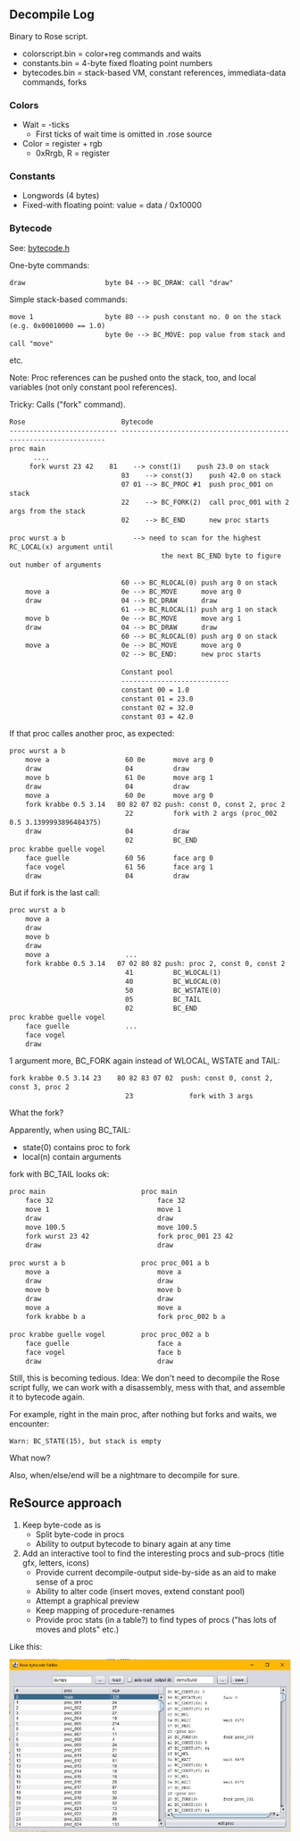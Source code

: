 ## Decompile Log

Binary to Rose script.

* colorscript.bin = color+reg commands and waits
* constants.bin = 4-byte fixed floating point numbers
* bytecodes.bin = stack-based VM, constant references, immediata-data commands, forks

### Colors

* Wait = -ticks
  * First ticks of wait time is omitted in .rose source
* Color = register + rgb
  * 0xRrgb, R = register

### Constants

* Longwords (4 bytes)
* Fixed-with floating point: value = data / 0x10000

### Bytecode

See: [bytecode.h](Rose/visualizer/bytecode.h)

One-byte commands:

    draw                    byte 04 --> BC_DRAW: call "draw"

Simple stack-based commands:

    move 1                  byte 80 --> push constant no. 0 on the stack (e.g. 0x00010000 == 1.0)
                            byte 0e --> BC_MOVE: pop value from stack and call "move"

etc.

Note: Proc references can be pushed onto the stack, too, and local variables
(not only constant pool references).


Tricky: Calls ("fork" command).

    Rose                        Bytecode
    --------------------------- ------------------------------------------------------------------
    proc main
          ....
         fork wurst 23 42    81    --> const(1)    push 23.0 on stack
                                83    --> const(3)    push 42.0 on stack
                                07 01 --> BC_PROC #1  push proc_001 on stack
                                22    --> BC_FORK(2)  call proc_001 with 2 args from the stack
                                02    --> BC_END      new proc starts
    
    proc wurst a b                 --> need to scan for the highest RC_LOCAL(x) argument until
                                          the next BC_END byte to figure out number of arguments
    
                                60 --> BC_RLOCAL(0) push arg 0 on stack
        move a                  0e --> BC_MOVE      move arg 0
        draw                    04 --> BC_DRAW      draw
                                61 --> BC_RLOCAL(1) push arg 1 on stack
        move b                  0e --> BC_MOVE      move arg 1
        draw                    04 --> BC_DRAW      draw
                                60 --> BC_RLOCAL(0) push arg 0 on stack
        move a                  0e --> BC_MOVE      move arg 0
                                02 --> BC_END:      new proc starts
    
                                Constant pool
                                ---------------------------
                                constant 00 = 1.0
                                constant 01 = 23.0
                                constant 02 = 32.0
                                constant 03 = 42.0

If that proc calles another proc, as expected:

    proc wurst a b
        move a                   60 0e       move arg 0
        draw                     04          draw
        move b                   61 0e       move arg 1
        draw                     04          draw
        move a                   60 0e       move arg 0
        fork krabbe 0.5 3.14   80 82 07 02 push: const 0, const 2, proc 2
                                 22          fork with 2 args (proc_002 0.5 3.1399993896484375)
        draw                     04          draw
                                 02          BC_END
    proc krabbe guelle vogel
        face guelle              60 56       face arg 0
        face vogel               61 56       face arg 1
        draw                     04          draw

But if fork is the last call:

    proc wurst a b
        move a
        draw
        move b                   
        draw                     
        move a                   ...
        fork krabbe 0.5 3.14   07 02 80 82 push: proc 2, const 0, const 2
                                 41          BC_WLOCAL(1)
                                 40          BC_WLOCAL(0)
                                 50          BC_WSTATE(0)
                                 05          BC_TAIL
                                 02          BC_END
    proc krabbe guelle vogel
        face guelle              ...
        face vogel               
        draw

1 argument more, BC_FORK again instead of WLOCAL, WSTATE and TAIL:

    fork krabbe 0.5 3.14 23    80 82 83 07 02  push: const 0, const 2, const 3, proc 2
                                 23              fork with 3 args

What the fork?

Apparently, when using BC_TAIL:

* state(0) contains proc to fork
* local(n) contain arguments

fork with BC_TAIL looks ok:

    proc main                        proc main
        face 32                          face 32
        move 1                           move 1
        draw                             draw
        move 100.5                       move 100.5
        fork wurst 23 42                 fork proc_001 23 42
        draw                             draw
                                     
    proc wurst a b                   proc proc_001 a b
        move a                           move a
        draw                             draw
        move b                           move b
        draw                             draw
        move a                           move a
        fork krabbe b a                  fork proc_002 b a
                                     
    proc krabbe guelle vogel         proc proc_002 a b
        face guelle                      face a
        face vogel                       face b
        draw                             draw

Still, this is becoming tedious. Idea: We don't need to decompile the Rose script fully, we can work with a
disassembly, mess with that, and assemble it to bytecode again.

For example, right in the main proc, after nothing but forks and waits, we encounter:

    Warn: BC_STATE(15), but stack is empty

What now?

Also, when/else/end will be a nightmare to decompile for sure.

## ReSource approach

1. Keep byte-code as is
    * Split byte-code in procs
    * Ability to output bytecode to binary again at any time
2. Add an interactive tool to find the interesting procs and sub-procs (title gfx, letters, icons)
    * Provide current decompile-output side-by-side as an aid to make sense of a proc
    * Ability to alter code (insert moves, extend constant pool)
    * Attempt a graphical preview
    * Keep mapping of procedure-renames
    * Provide proc stats (in a table?) to find types of procs ("has lots of moves and plots" etc.)

Like this:

![fiddler](images/fiddler01.jpg)




















